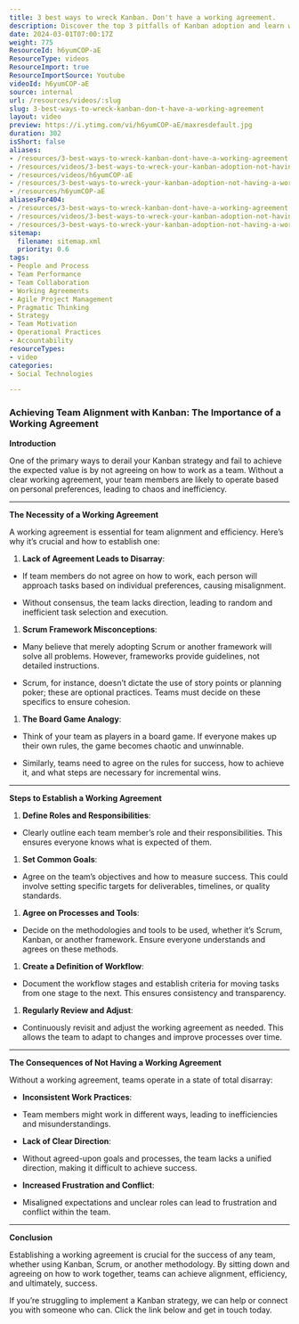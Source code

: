 ```yaml
---
title: 3 best ways to wreck Kanban. Don't have a working agreement.
description: Discover the top 3 pitfalls of Kanban adoption and learn why a working agreement is essential for team alignment and success in agile collaboration!
date: 2024-03-01T07:00:17Z
weight: 775
ResourceId: h6yumCOP-aE
ResourceType: videos
ResourceImport: true
ResourceImportSource: Youtube
videoId: h6yumCOP-aE
source: internal
url: /resources/videos/:slug
slug: 3-best-ways-to-wreck-kanban-don-t-have-a-working-agreement
layout: video
preview: https://i.ytimg.com/vi/h6yumCOP-aE/maxresdefault.jpg
duration: 302
isShort: false
aliases:
- /resources/3-best-ways-to-wreck-kanban-dont-have-a-working-agreement
- /resources/videos/3-best-ways-to-wreck-your-kanban-adoption-not-having-a-working-agreement-
- /resources/videos/h6yumCOP-aE
- /resources/3-best-ways-to-wreck-your-kanban-adoption-not-having-a-working-agreement-
- /resources/h6yumCOP-aE
aliasesFor404:
- /resources/3-best-ways-to-wreck-kanban-dont-have-a-working-agreement
- /resources/videos/3-best-ways-to-wreck-your-kanban-adoption-not-having-a-working-agreement-
- /resources/3-best-ways-to-wreck-your-kanban-adoption-not-having-a-working-agreement-
sitemap:
  filename: sitemap.xml
  priority: 0.6
tags:
- People and Process
- Team Performance
- Team Collaboration
- Working Agreements
- Agile Project Management
- Pragmatic Thinking
- Strategy
- Team Motivation
- Operational Practices
- Accountability
resourceTypes:
- video
categories:
- Social Technologies

---
```

### Achieving Team Alignment with Kanban: The Importance of a Working Agreement

**Introduction**

One of the primary ways to derail your Kanban strategy and fail to achieve the expected value is by not agreeing on how to work as a team. Without a clear working agreement, your team members are likely to operate based on personal preferences, leading to chaos and inefficiency.



* * *

**The Necessity of a Working Agreement**

A working agreement is essential for team alignment and efficiency. Here’s why it’s crucial and how to establish one:

1. **Lack of Agreement Leads to Disarray**:

- If team members do not agree on how to work, each person will approach tasks based on individual preferences, causing misalignment.

- Without consensus, the team lacks direction, leading to random and inefficient task selection and execution.

1. **Scrum Framework Misconceptions**:

- Many believe that merely adopting Scrum or another framework will solve all problems. However, frameworks provide guidelines, not detailed instructions.

- Scrum, for instance, doesn’t dictate the use of story points or planning poker; these are optional practices. Teams must decide on these specifics to ensure cohesion.

1. **The Board Game Analogy**:

- Think of your team as players in a board game. If everyone makes up their own rules, the game becomes chaotic and unwinnable.

- Similarly, teams need to agree on the rules for success, how to achieve it, and what steps are necessary for incremental wins.

* * *

**Steps to Establish a Working Agreement**

1. **Define Roles and Responsibilities**:

- Clearly outline each team member’s role and their responsibilities. This ensures everyone knows what is expected of them.

1. **Set Common Goals**:

- Agree on the team’s objectives and how to measure success. This could involve setting specific targets for deliverables, timelines, or quality standards.

1. **Agree on Processes and Tools**:

- Decide on the methodologies and tools to be used, whether it’s Scrum, Kanban, or another framework. Ensure everyone understands and agrees on these methods.

1. **Create a Definition of Workflow**:

- Document the workflow stages and establish criteria for moving tasks from one stage to the next. This ensures consistency and transparency.

1. **Regularly Review and Adjust**:

- Continuously revisit and adjust the working agreement as needed. This allows the team to adapt to changes and improve processes over time.

* * *

**The Consequences of Not Having a Working Agreement**

Without a working agreement, teams operate in a state of total disarray:

- **Inconsistent Work Practices**:

- Team members might work in different ways, leading to inefficiencies and misunderstandings.

- **Lack of Clear Direction**:

- Without agreed-upon goals and processes, the team lacks a unified direction, making it difficult to achieve success.

- **Increased Frustration and Conflict**:

- Misaligned expectations and unclear roles can lead to frustration and conflict within the team.

* * *

**Conclusion**

Establishing a working agreement is crucial for the success of any team, whether using Kanban, Scrum, or another methodology. By sitting down and agreeing on how to work together, teams can achieve alignment, efficiency, and ultimately, success.

If you’re struggling to implement a Kanban strategy, we can help or connect you with someone who can. Click the link below and get in touch today.
